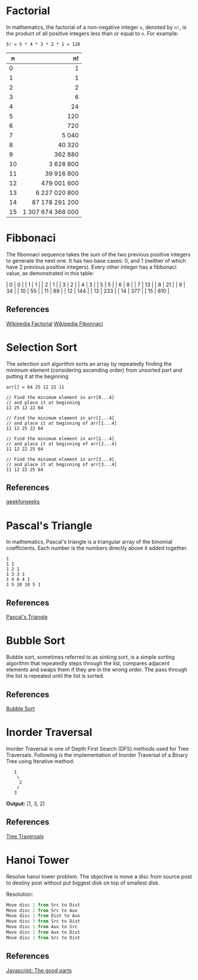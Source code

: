 # Factorial



In mathematics, the factorial of a non-negative integer `n`, 
denoted by `n!`, is the product of all positive integers less 
than or equal to `n`. For example:

```
5! = 5 * 4 * 3 * 2 * 1 = 120
```

| n     | n!                          | 
| ----- | --------------------------: |
| 0     | 1                           |
| 1     | 1                           |
| 2     | 2                           |
| 3     | 6                           |
| 4     | 24                          |
| 5     | 120                         |
| 6     | 720                         |
| 7     | 5 040                       |
| 8     | 40 320                      |
| 9     | 362 880                     |
| 10    | 3 628 800                   |
| 11    | 39 916 800                  |
| 12    | 479 001 600                 |
| 13    | 6 227 020 800               |
| 14    | 87 178 291 200              |
| 15    | 1 307 674 368 000           |

# Fibbonaci

The fibonnaci sequence takes the sum of the two previous positive integers to generate the next one. It has two base cases: 0, and 1 (neither of which have 2 previous positive integers).
Every other integer has a fibbonaci value, as demonstrated in this table:  

| 0     | 0                           |
| 1     | 1                           |
| 2     | 1                           |
| 3     | 2                           |
| 4     | 3                           |
| 5     | 5                           |
| 6     | 8                           |
| 7     | 13                          |
| 8     | 21                          |
| 9     | 34                          |
| 10    | 55                          |
| 11    | 89                          |
| 12    | 144                         |
| 13    | 233                         |
| 14    | 377                         |
| 15    | 610                         |


## References

[Wikipedia Factorial](https://en.wikipedia.org/wiki/Factorial)
[Wikipedia Fibonnaci](https://en.wikipedia.org/wiki/Fibonacci_number)


# Selection Sort 

The selection sort algorithm sorts an array by repeatedly
finding the minimum element (considering ascending order) 
from unsorted part and putting it at the beginning

```
arr[] = 64 25 12 22 11

// Find the minimum element in arr[0...4]
// and place it at beginning
11 25 12 22 64

// Find the minimum element in arr[1...4]
// and place it at beginning of arr[1...4]
11 12 25 22 64

// Find the minimum element in arr[2...4]
// and place it at beginning of arr[2...4]
11 12 22 25 64

// Find the minimum element in arr[3...4]
// and place it at beginning of arr[3...4]
11 12 22 25 64 

```

## References

[geekforgeeks](https://www.geeksforgeeks.org/selection-sort/)

# Pascal's Triangle  

In mathematics, Pascal's triangle is a triangular array of the binomial coefficients. 
Each number is the numbers directly above it added together.

```
1
1 1
1 2 1
1 3 3 1
1 4 6 4 1
1 5 10 10 5 1
```

## References

[Pascal's Triangle](https://www.wikiwand.com/en/Pascal%27s_triangle)

# Bubble Sort

Bubble sort, sometimes referred to as sinking sort, is a simple sorting algorithm that repeatedly steps through the list, compares adjacent elements and swaps them if they are in the wrong order. The pass through the list is repeated until the list is sorted.

## References

[Bubble Sort](https://en.wikipedia.org/wiki/Bubble_sort)


# Inorder Traversal

Inorder Traversal is one of Depth First Search (DFS) methods used for Tree Traversals. Following is the implementation of Inorder Traversal of a Binary Tree using Iterative method.

```
   1
    \
     2
    /
   3

```
__Output:__ [1, 3, 2]

## References

[Tree Traversals](https://www.geeksforgeeks.org/tree-traversals-inorder-preorder-and-postorder/)

# Hanoi Tower

Resolve hanoi tower problem. The objective is move a disc from source post to destiny post without put biggest disk on top of smallest disk.

Resolution:

```javascript
Move disc 1 from Src to Dist
Move disc 2 from Src to Aux
Move disc 1 from Dist to Aux
Move disc 3 from Src to Dist
Move disc 1 from Aux to Src
Move disc 2 from Aux to Dist
Move disc 1 from Src to Dist
```

## References

[Javascript: The good parts](https://www.amazon.com/JavaScript-Good-Parts-ebook/dp/B0026OR2ZY)


